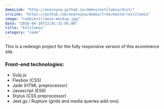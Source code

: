 ```yaml
---
demoLink: "http://anareyna.github.io/demos/estilomio/dist/"
srcLink: "https://github.com/anareyna/demos/tree/master/estilomio"
image: "code/estilomio-mockup.jpg"
date: "2016-04-10T23:01:31-05:00"
title: "Estilomio"
category: "code"
---
```


This is a redesign project for the fully responsive version of this ecommerce site.

### Front-end technologies:

-   Gulp.js
-   Flexbox (CSS)
-   Jade (HTML preprocessor)
-   Javascript (ES6)
-   Stylus (CSS preprocessor)
-   Jeet.gs / Rupture (grids and media queries add-ons)
